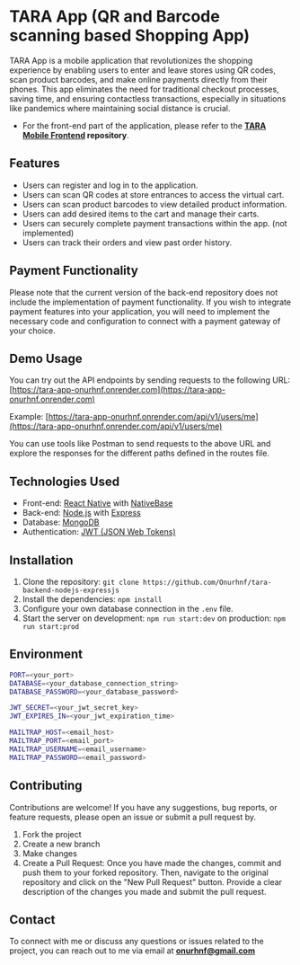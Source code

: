 # TARA App (QR and Barcode scanning based Shopping App)

TARA App is a mobile application that revolutionizes the shopping experience by enabling users to enter and leave stores using QR codes, scan product barcodes, and make online payments directly from their phones. This app eliminates the need for traditional checkout processes, saving time, and ensuring contactless transactions, especially in situations like pandemics where maintaining social distance is crucial.

- For the front-end part of the application, please refer to the **[TARA Mobile Frontend](https://github.com/Onurhnf/tara-mobile-frontend-reactnative-nativebase) repository**.

## Features

- Users can register and log in to the application.
- Users can scan QR codes at store entrances to access the virtual cart.
- Users can scan product barcodes to view detailed product information.
- Users can add desired items to the cart and manage their carts.
- Users can securely complete payment transactions within the app. (not implemented)
- Users can track their orders and view past order history.

## Payment Functionality

Please note that the current version of the back-end repository does not include the implementation of payment functionality. If you wish to integrate payment features into your application, you will need to implement the necessary code and configuration to connect with a payment gateway of your choice.

## Demo Usage

You can try out the API endpoints by sending requests to the following URL: [https://tara-app-onurhnf.onrender.com](https://tara-app-onurhnf.onrender.com)

Example: [https://tara-app-onurhnf.onrender.com/api/v1/users/me](https://tara-app-onurhnf.onrender.com/api/v1/users/me)

You can use tools like Postman to send requests to the above URL and explore the responses for the different paths defined in the routes file.

## Technologies Used

- Front-end: [React Native](https://reactnative.dev/) with [NativeBase](https://nativebase.io/)
- Back-end: [Node.js](https://nodejs.org/) with [Express](https://expressjs.com/)
- Database: [MongoDB](https://www.mongodb.com/)
- Authentication: [JWT (JSON Web Tokens)](https://jwt.io/)

## Installation

1. Clone the repository: `git clone https://github.com/Onurhnf/tara-backend-nodejs-expressjs`
2. Install the dependencies: `npm install`
3. Configure your own database connection in the `.env` file.
4. Start the server on development: `npm run start:dev` on production: `npm run start:prod`

## Environment

```bash
PORT=<your_port>
DATABASE=<your_database_connection_string>
DATABASE_PASSWORD=<your_database_password>

JWT_SECRET=<your_jwt_secret_key>
JWT_EXPIRES_IN=<your_jwt_expiration_time>

MAILTRAP_HOST=<email_host>
MAILTRAP_PORT=<email_port>
MAILTRAP_USERNAME=<email_username>
MAILTRAP_PASSWORD=<email_password>
```

## Contributing

Contributions are welcome! If you have any suggestions, bug reports, or feature requests, please open an issue or submit a pull request by.

1. Fork the project
2. Create a new branch
3. Make changes
4. Create a Pull Request: Once you have made the changes, commit and push them to your forked repository. Then, navigate to the original repository and click on the "New Pull Request" button. Provide a clear description of the changes you made and submit the pull request.

## Contact

To connect with me or discuss any questions or issues related to the project, you can reach out to me via email at **onurhnf@gmail.com**
